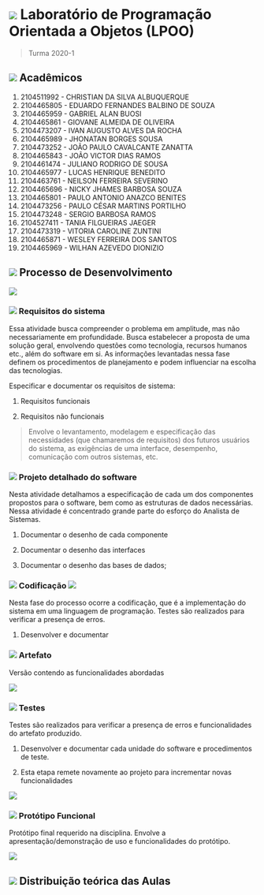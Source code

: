# ![](http://ww3.sinaimg.cn/large/006tNc79gy1g5rn1zee12j300k00k741.jpg) Laboratório de Programação Orientada a Objetos (LPOO)

> Turma 2020-1



## ![](http://ww3.sinaimg.cn/large/006tNc79gy1g5rn1zee12j300k00k741.jpg) Acadêmicos



1. 2104511992 - CHRISTIAN DA SILVA ALBUQUERQUE
2. 2104465805 - EDUARDO FERNANDES BALBINO DE SOUZA
3. 2104465959 - GABRIEL ALAN BUOSI
4. 2104465861 - GIOVANE ALMEIDA DE OLIVEIRA
5. 2104473207 - IVAN AUGUSTO ALVES DA ROCHA
6. 2104465989 - JHONATAN BORGES SOUSA
7. 2104473252 - JOÃO PAULO CAVALCANTE ZANATTA
8. 2104465843 - JOÃO VICTOR DIAS RAMOS
9. 2104461474 - JULIANO RODRIGO DE SOUSA
10. 2104465977 - LUCAS HENRIQUE BENEDITO
11. 2104463761 - NEILSON FERREIRA SEVERINO
12. 2104465696 - NICKY JHAMES BARBOSA SOUZA
13. 2104465801 - PAULO ANTONIO ANAZCO BENITES
14. 2104473256 - PAULO CÉSAR MARTINS PORTILHO
15. 2104473248 - SERGIO BARBOSA RAMOS
16. 2104527411 - TANIA FILGUEIRAS JAEGER
17. 2104473319 - VITORIA CAROLINE ZUNTINI
18. 2104465871 - WESLEY FERREIRA DOS SANTOS
19. 2104465969 - WILHAN AZEVEDO DIONIZIO



## ![](http://ww3.sinaimg.cn/large/006tNc79gy1g5rn1zee12j300k00k741.jpg) Processo de Desenvolvimento

![](http://ww3.sinaimg.cn/large/006tNc79gy1g5qt5waxwkj30w40hygoy.jpg)

### ![](http://ww3.sinaimg.cn/large/006tNc79gy1g5rn1zee12j300k00k741.jpg) Requisitos do sistema

Essa atividade busca compreender o problema em amplitude, mas não necessariamente em profundidade. Busca estabelecer  a proposta de  uma  solução  geral,  envolvendo  questões  como tecnologia,  recursos  humanos  etc., além do software em si. As informações levantadas nessa fase definem os procedimentos de planejamento e podem influenciar na escolha das tecnologias.

Especificar e documentar os requisitos de sistema:

1. Requisitos funcionais

2. Requisitos não funcionais

> Envolve o levantamento, modelagem e especificação das necessidades (que chamaremos de
> requisitos) dos futuros usuários do sistema, as exigências de uma interface,
> desempenho, comunicação com outros sistemas, etc.

### ![](http://ww3.sinaimg.cn/large/006tNc79gy1g5rn1zee12j300k00k741.jpg) Projeto detalhado do software

Nesta atividade detalhamos a especificação de cada um dos componentes propostos para o software, bem como as estruturas de dados necessárias. Nessa atividade é concentrado grande parte do esforço do Analista de Sistemas.

1. Documentar  o desenho de cada componente

2. Documentar  o desenho das interfaces

3. Documentar  o desenho das bases de dados;

### ![](http://ww3.sinaimg.cn/large/006tNc79gy1g5rn1zee12j300k00k741.jpg) Codificação ![](http://ww2.sinaimg.cn/large/006tNc79gy1g5rn0xwm9fj300y00ygld.jpg)

Nesta fase do processo ocorre a codificação, que é a implementação do sistema em uma linguagem de programação. Testes são realizados para verificar a presença de erros.

1. Desenvolver e documentar

### ![](http://ww3.sinaimg.cn/large/006tNc79gy1g5rn1zee12j300k00k741.jpg) Artefato

Versão contendo as funcionalidades abordadas

![](http://ww3.sinaimg.cn/large/006tNc79gy1g5qtujh8f4j30u80c40uv.jpg)

### ![](http://ww3.sinaimg.cn/large/006tNc79gy1g5rn1zee12j300k00k741.jpg) Testes

Testes são realizados para verificar a presença de erros e funcionalidades do artefato produzido.

1. Desenvolver e documentar cada unidade do software e procedimentos de teste.

2. Esta etapa remete novamente ao projeto para incrementar novas funcionalidades

![](http://ww4.sinaimg.cn/large/006tNc79gy1g5qtvcec9fj30ey0aewfc.jpg)

### ![](http://ww3.sinaimg.cn/large/006tNc79gy1g5rn1zee12j300k00k741.jpg) Protótipo Funcional

Protótipo final requerido na disciplina. Envolve a apresentação/demonstração de uso e funcionalidades do protótipo.

![](http://ww2.sinaimg.cn/large/006tNc79gy1g5rmzhmkprj30ug0ck402.jpg)



## ![](http://ww3.sinaimg.cn/large/006tNc79gy1g5rn1zee12j300k00k741.jpg) Distribuição teórica das Aulas





